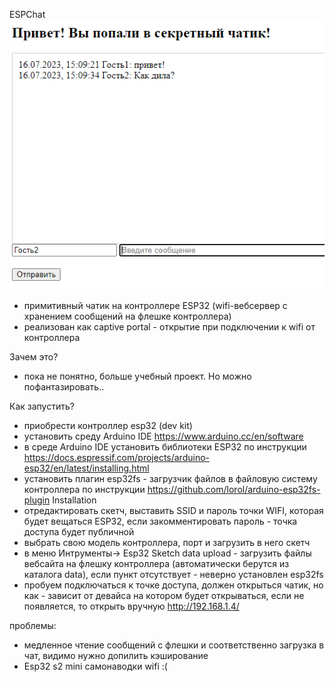 ESPChat  
!["demopic 1"](images/demopic1.PNG?raw=true )
 - примитивный чатик на контроллере ESP32 (wifi-вебсервер c хранением сообщений на флешке контроллера)
 - реализован как captive portal - открытие при подключении к wifi от контроллера

Зачем это? 
 - пока не понятно, больше учебный проект. Но можно пофантазировать..
 
Как запустить?
 - приобрести контроллер esp32 (dev kit)
 - установить среду Arduino IDE https://www.arduino.cc/en/software
 - в среде Arduino IDE установить библиотеки ESP32 по инструкции https://docs.espressif.com/projects/arduino-esp32/en/latest/installing.html
 - установить плагин esp32fs - загрузчик файлов  в файловую систему контроллера по инструкции https://github.com/lorol/arduino-esp32fs-plugin Installation
 - отредактировать скетч, выставить SSID и пароль точки WIFI, которая будет вещаться ESP32, если закомментировать пароль - точка доступа будет публичной
 - выбрать свою модель контроллера, порт и загрузить в него скетч
 - в меню Интрументы-> Esp32 Sketch data upload - загрузить файлы вебсайта на флешку контроллера (автоматически берутся из каталога data), если пункт отсутствует - неверно установлен esp32fs
 - пробуем подключаться к точке доступа, должен открыться чатик, но как - зависит от девайса на котором будет открываться, если не появляется, то открыть вручную http://192.168.1.4/
 

проблемы:
 - медленное чтение сообщений с флешки и соответственно загрузка в чат, видимо нужно допилить кэширование
 - Esp32 s2 mini самонаводки wifi :(

 

